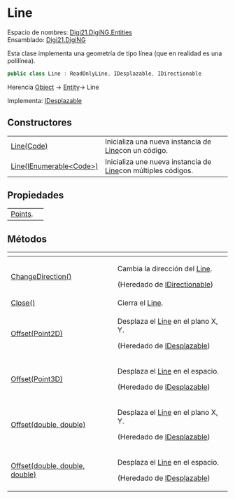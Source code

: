 # Line

Espacio de nombres: [Digi21.DigiNG.Entities](/digi3d-net/programacion/.net/referencia/digi21.diging/digi21.diging.entities/)  
Ensamblado: [Digi21.DigiNG](/digi3d-net/programacion/.net/referencia/digi21.diging.plugin/digi21.diging/)

Esta clase implementa una geometría de tipo línea \(que en realidad es una polilínea\).

```csharp
public class Line : ReadOnlyLine, IDesplazable, IDirectionable
```

Herencia [Object](https://docs.microsoft.com/en-us/dotnet/api/system.object?view=net-5.0) → [Entity](/digi3d-net/programacion/.net/referencia/digi21.diging/digi21.diging.entities/clases/entity/)→ Line

Implementa: [IDesplazable](/digi3d-net/programacion/.net/referencia/digi21.diging/digi21.math/interfaces/idesplazable/)

## Constructores

|  |  |
| :--- | :--- |
| [Line\(Code\)](constructores.md#line-code) | Inicializa una nueva instancia de [Line](./)con un código. |
| [Line\(IEnumerable&lt;Code&gt;\)](constructores.md#line-ienumerable-less-than-code-greater-than) | Inicializa une nueva instancia de [Line](./)con múltiples códigos. |

## Propiedades

|  |  |
| :--- | :--- |
| [Points](/digi3d-net/programacion/.net/referencia/digi21.diging/digi21.diging.entities/clases/readonlypolygon/propiedades/points.md). |

## Métodos

<table>
  <thead>
    <tr>
      <th style="text-align:left"></th>
      <th style="text-align:left"></th>
    </tr>
  </thead>
  <tbody>
    <tr>
      <td style="text-align:left"><a href="../../interfaces/idirectionable/metodos/changedirection.md">ChangeDirection()</a>
      </td>
      <td style="text-align:left">
        <p>Cambia la direcci&#xF3;n del <a href="./">Line</a>.</p>
        <p>(Heredado de <a href="../../interfaces/idirectionable/">IDirectionable</a>)</p>
      </td>
    </tr>
    <tr>
      <td style="text-align:left"><a href="metodos/close.md">Close()</a>
      </td>
      <td style="text-align:left">Cierra el <a href="./">Line</a>.</td>
    </tr>
    <tr>
      <td style="text-align:left"><a href="../../../digi21.math/interfaces/idesplazable/metodos/offset.md#offset-point-2-d">Offset(Point2D)</a>
      </td>
      <td style="text-align:left">
        <p>Desplaza el <a href="./">Line</a> en el plano X, Y.</p>
        <p>(Heredado de <a href="../../../digi21.math/interfaces/idesplazable/">IDesplazable</a>)</p>
      </td>
    </tr>
    <tr>
      <td style="text-align:left"><a href="../../../digi21.math/interfaces/idesplazable/metodos/offset.md#offset-point-3-d">Offset(Point3D)</a>
      </td>
      <td style="text-align:left">
        <p>Desplaza el <a href="./">Line</a> en el espacio.</p>
        <p>(Heredado de <a href="../../../digi21.math/interfaces/idesplazable/">IDesplazable</a>)</p>
      </td>
    </tr>
    <tr>
      <td style="text-align:left"><a href="../../../digi21.math/interfaces/idesplazable/metodos/offset.md#offset-double-double">Offset(double, double)</a>
      </td>
      <td style="text-align:left">
        <p>Desplaza el <a href="./">Line</a> en el plano X, Y.</p>
        <p>(Heredado de <a href="../../../digi21.math/interfaces/idesplazable/">IDesplazable</a>)</p>
      </td>
    </tr>
    <tr>
      <td style="text-align:left"><a href="../../../digi21.math/interfaces/idesplazable/metodos/offset.md#offset-double-double-double">Offset(double, double, double)</a>
      </td>
      <td style="text-align:left">
        <p>Desplaza el <a href="./">Line</a> en el espacio.</p>
        <p>(Heredado de <a href="../../../digi21.math/interfaces/idesplazable/">IDesplazable</a>)</p>
      </td>
    </tr>
  </tbody>
</table>


